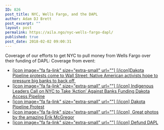 ```yaml
---
ID: 826
post_title: NYC, Wells Fargo, and the DAPL
author: Adam DJ Brett
post_excerpt: ""
layout: post
permalink: https://aila.ngo/nyc-wells-fargo-dapl/
published: true
post_date: 2018-02-02 09:00:31
---
```

Coverage of our efforts to get NYC to pull money from Wells Fargo over their funding of DAPL: Coverage from event:

*   [[icon image="fa fa-link" size="extra-small" url=""] [/icon]Dakota Pipeline protests come to Wall Street: Native American activists hope to pressure big banks to back off ](http://www.salon.com/2017/03/08/dakota-pipeline-protests-come-to-wall-street-native-activists-hope-to-pressure-big-banks/)
*   [[icon image="fa fa-link" size="extra-small" url=""] [/icon] Indigenous Leaders Call on NYC to Take ‘Action’ Against Banks Funding Dakota Access Pipeline](http://observer.com/2017/02/indigenous-leaders-nyc-banks-dakota-pipeline/)
*   [[icon image="fa fa-link" size="extra-small" url=""] [/icon] Dakota Pipeline Protest](http://wmbctv.com/wmbctvnews/2017/02/23/dakota-pipeline-protest/)
*   [[icon image="fa fa-link" size="extra-small" url=""] [/icon]  Great photos by the amazing Erik McGregor](https://erikmcgregorphotography.blogspot.com/2017/02/as-opposition-to-dakota-access-pipeline.html)
*   [[icon image="fa fa-link" size="extra-small" url=""] [/icon] Defund DAPL](http://www.defunddapl.org/)
